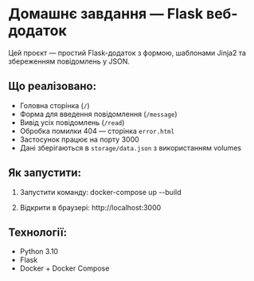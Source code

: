 # Домашнє завдання — Flask веб-додаток

Цей проєкт — простий Flask-додаток з формою, шаблонами Jinja2 та збереженням повідомлень у JSON.

## Що реалізовано:

- Головна сторінка (`/`)
- Форма для введення повідомлення (`/message`)
- Вивід усіх повідомлень (`/read`)
- Обробка помилки 404 — сторінка `error.html`
- Застосунок працює на порту 3000
- Дані зберігаються в `storage/data.json` з використанням volumes


## Як запустити:

1. Запустити команду:
   docker-compose up --build

2. Відкрити в браузері:
   http://localhost:3000


## Технології:

- Python 3.10  
- Flask  
- Docker + Docker Compose
```
